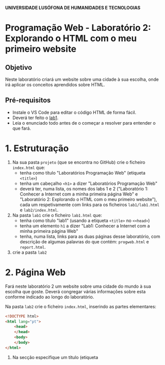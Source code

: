 **UNIVERSIDADE LUSÓFONA DE HUMANIDADES E TECNOLOGIAS**
 
# Programação Web - Laboratório 2: Explorando o HTML com o meu primeiro website  

## Objetivo
Neste laboratório criará um website sobre uma cidade à sua escolha, onde irá aplicar os conceitos aprendidos sobre HTML.

## Pré-requisitos
* Instale o VS Code para editar o código HTML de forma fácil.
* Deverá ter feito o [lab1](https://github.com/ULHT-PW-2020-21/pw-lab1).
* Leia o enunciado todo antes de o começar a resolver para entender o que fará.

# 1. Estruturação

1. Na sua pasta `projeto` (que se encontra no GitHub) crie o ficheiro `index.html` que:
    * tenha como título "Laboratórios Programação Web" (etiqueta `<title>`)
    * tenha um cabeçalho `<h1>` a dizer "Laboratórios Programação Web" 
    * deverá ter, numa lista, os nomes dos labs 1 e 2 ("Laboratório 1: Conhecer a Internet com a minha primeira página Web" e  "Laboratório 2: Explorando o HTML com o meu primeiro website"), cada um respetivamente com links para os ficheiros `lab1/lab1.html` e `lab2/index.html`.
2. Na pasta `lab1` crie o ficheiro `lab1.html` que:
    * tenha como título "lab1" (usando a etiqueta `<title>` no `<<head>`)
    * tenha um elemento `h1` a dizer "Lab1: Conhecer a Internet com a minha primeira página Web" 
    * tenha, numa lista, links para as duas páginas desse laboratório, com descrição de algumas palavras do que contém: `progweb.html` e  `report.html`.
2. crie a pasta `lab2`

# 2. Página Web 

Fará neste laboratório 2 um website sobre uma cidade do mundo à sua escolha que goste. Deverá congregar várias informações sobre esta conforme indicado ao longo do laboratório. 

Na pasta `lab2` crie o ficheiro `index.html`, inserindo as partes elementares:

```html
<!DOCTYPE html>
<html lang="pt">
    <head>
    </head>
    <body>
    </body>
</html>
```

1. Na secção <head> especifique um título (etiqueta <title>) para a barra do navegador. 
2. Especifique também os seguintes metadados:
    1. codificação UTF-8. 
    2. nome do autor do site, email, data de criação, uma curta descrição do conteudo do site, e palavras chave.

<meta name="author" content="Ana Maria"> 
<meta name="keywords" content="palavras chave"> 
<meta name="description" content="Website sobre Lisboa">
<meta name="creation_date" content="date"
<meta name="contactNetworkAddress" content="seu@mail.com">

3. Crie um icon para o seu website. Para tal:
    1. Escolha uma imagem que converterá para icon (extensão .ico) recorrendo a uma aplicação web (e.g., https://www.favicon-generator.org/). Alternativamente, pode escolher um icon aqui https://www.iconspedia.com/.
    2. Guarde-o numa nova pasta `imagens`, dentro de `lab2`
    3. Insira um link para o icon no head da seguinte forma `< link rel="shortcut icon" type="image/x-icon" href="imagens/favicon.ico"/>`
    4. Poderá observar que, pelo facto de o icon estar na pasta `imagens`, tem sempre que especificar no href o caminho relativo para o local onde se encontra a imagem, o nome da pasta imagens (href="imagens/imagem.ico”).

4. Explore o site https://www.rapidtables.com/web/color/ , onde para cada cor existe uma palete de intensidades que pode escolher. Neste site, escolha uma cor clara para o fundo da sua página, e especifique-a através da etiqueta:
<body style="background-color:plum"> 

# 3. Criação do cabeçalho

Crie agora o cabeçalho do seu website. Terá o nome da Cidade, uma imagem e o menu, ficando da seguinte forma:

![](cabecalho.png)

Para, tal, siga os seguintes passos: 
1.	Na primeira linha insira o nome da cidade com o marcador `<h1>`.
2.	Na linha seguinte insira uma imagem da cidade a seu gosto. Redimensione a imagem para que tenha 300px de largura.No Paint existe uma opção resize que lhe permite escolher o número de pixels que pretende que tenha de largura. Respeite a proporção da imagem, sem a deformar! Guarde a imagem numa nova pasta `imagens`. Insira a imagem usando a etiqueta `img`. Deverá inserir depois desta uma quebra de linha, pois uma imagem não é um bloco.
3. Irá agora especificar o seu menu. Para tal
    1. Escreva o nome das páginas do seu site (Home, Localização, Multimédia, Informações) separados do carater `|`. 
    2. Para cada nome, crie um elemento hyperlink para a respetiva página (que criaremos a seguir):
        1. `index.html` para Home 
        2. `local.html` para Localização
        3. `multimedia.html` para Multimédia
        4. `info.html` para Informações


# 4. Criação das páginas do website

De seguida iremos criar as páginas do seu website que estarão interligadas.
1.	Crie 4 copias do ficheiro index.html que criou. 
2.	Altere os nomes dos ficheiros para ter um de cada, com os seguintes nomes: index.html, local.html, multimedia.html, info.html (atenção que os nomes dos ficheiros HTML  deverão estar em minúsculas, sem espaços, acentos ou carateres especiais)
3.	Em cada ficheiro, no menu ponha a negrito a palavra a que corresponde a página.
4.	Abra o ficheiro index, e experimente se os hiperlinks funcionam. 
Tem agora criado o seu website! Agora irá preencher cada página com conteúdos.

# 5. Página Home

1. Insira um parágrafo sobre esta cidade.
2. Pesquise na Internet por [carateres especiais UTF-8](https://www.w3schools.com/charsets/ref_html_utf8.asp) assim como por emojis na [W3Schools](https://www.w3schools.com/charsets/ref_emoji.asp) e na [emojipedia](https://emojipedia.org/): 
    1. Conte a seguir uma pequena história apenas com emojis 😉, sobre a :cityscape: que escolheu. 
    2. Coloque uma barra horizontal de separação `hr` 
    3. Conte a história por palavras suas. Use etiquetas de estilo e organizacionais para formatar cada palavra diferentemente.
    4. Coloque uma barra horizontal de separação `hr` 
    5. Conte a história por palavras suas sem formatação. 
3. De seguida num novo parágrafo apresente o seu website, criando uma lista não numerada onde apresenta em poucas palavras cada uma das páginas do seu website, incluindo um link para essa página numa das palavras.
4. Criede seguida uma [wordcloud](https://www.wordclouds.com/) com base em palavras que associa à cidade. Adicione as palaras em "wordlist" (apague primeiro as existentes). Ponha peso 10 no nome da cidade para que esta fique com maior destaque. Pode escolher uma forma (shape), fonte (font), cores (use um fundo branco). Descarregue a imagem, e formate-a com o Paint por forma a que tenha largura de 300px como a fotografia da cidade. Isira-a por debaixo da lista.

# 6. Página Localização

Na página `local.html`:
1. Insira um pequeno parágrafo que descreva a localização da ciadade (continente, país), assim como algumas informações geográficas destas.
2.	Insira por baixo um mapa do Google Maps do lugar. Para tal: 
    a. procure o lugar no website www.google.pt/maps
    b. Faça um zoom que considera apropriado
    c. clique em “partilhar” e na opção “incorporar mapa” 
    d. Selecione tamanho pequeno
    e. copie o código HTML resultante, <iframe src=… >
    f. insira esse código HTML na sua pagina HTML.


# 5. Página Multimédia

Na página `multimedia.html`:
1.	Insira um parágrafo que apresente duas fotografias que escolherá no Google por serem emblemáticas do lugar que escolheu.  	 	 
2. Utilize a aplicação Paint ou Paint.Net para gravar duas versões de tamanhos diferentes de cada fotografia (os comandos Ctrl+W ou Ctrl+R permitem abrir um interface que permite configurar o tamanho das imagens, consoante a aplicação): 
    1. Grande, de 800 pixels de largura. Altere o nome, incluindo _grande no fim (e.g., lisboa_grande.jpg).
    2. Pequena, de 100 pixels de largura. Altere o nome, incluindo _pequena (e.g., lisboa_pequena.jpg).
    3. Guarde as 4 fotografias na pasta imagens. 
    4. Insira na página HTML as imagens de 100px de largura, cada uma dentro de um elemento `picture`, incluindo uma legenda descritiva da fotografia (`caption`). Inclua também em cada imagem um hiperlink para a fotografia grande.
3. Pesquise no Youtube um video sobre a cidade escolhida e insira-o na sua página recorrendo à opção "partilhar" e escolhendo "embeded".
4.	Escolha um poema que de alguma forma associa ao lugar escolhido. Escreva, usando tamanhos diferentes, o título numa linha, o nome do poeta na seguinte, seguindo-se o poema, em itálico. Todo o texto deverá estar centrado. 


# 6. Página Informações

Na página `info.html`:
1.	Crie uma frase a introduzir a tabela de informações que compilou sobre a cidade.
2.	Crie uma tabela com dados à sua escolha sobre a cidade escolhida. Deverá ter pelo menos 3 colunas e 4 colunas. Uma sugestão é ir à wikipedia e extrair alguns elementos que aparecem numa tabela à direita. A terceira coluna pode consistir num elemento agrupador (por exemplo demografia, geografia, história, etc). Exemplo de tabela:

    ![](lisboa-info.png)

3.	Deve depois formatar esta tabela usando:
    * pelo menos um atributo rowspan e um coslpan (o valor de cada um sendo maior que 1). 
    * atributos cellspacing, cellpadding, bgcolor, align, border
    * formatação de colunas com colgroup, explorando os atributos existentes

# 7. Submissão

A estrutura final da sua pasta `projeto` deverá ser como em baixo:
```
projeto
+-- index.html
+-- lab1
|   +-- lab1.html
|   +-- index.html
|   +-- report.html
|   +-- img
    |   +-- wordcloud.png
    |   +--  ...
+-- lab2
|   +-- index.html
|   +-- info.html
|   +-- local.html
|   +-- multimedia.html
|   +-- imagens
    |   +--  ...
```

1. Faça commit e push da pasta `projeto` para o seu repositório `pw-lab1`. Poderá se quiser renomear esta pasta para `pw-labs` pois este repositório irá conter todos os laboratórios que fizer em Programação Web.
2. Sincronize o GitHub com o Heroku tal como fez no [lab1](https://github.com/ULHT-PW-2020-21/pw-lab1), de forma a colocar disponível na cloud a pasta `projeto` com seus conteúdos. 
3. No Moodle, submeta o link da sua aplicação antes da sua próxima aula prática, onde este será avaliado. 

Esperamos que tenha gostado de aplicar os conhecimentos de HTML e de ter feito um website &#127760;!
